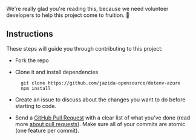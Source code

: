 We're really glad you're reading this, because we need volunteer developers to help this project come to fruition. 👏

## Instructions

These steps will guide you through contributing to this project:

- Fork the repo
- Clone it and install dependencies

		git clone https://github.com/jazida-opensource/dotenv-azure
		npm install

- Create an issue to discuss about the changes you want to do before starting to code.
- Send a [GitHub Pull Request](https://github.com/alexjoverm/dotenv-azure/compare?expand=1) with a clear list of what you've done (read more [about pull requests](https://help.github.com/articles/about-pull-requests/)). Make sure all of your commits are atomic (one feature per commit).

